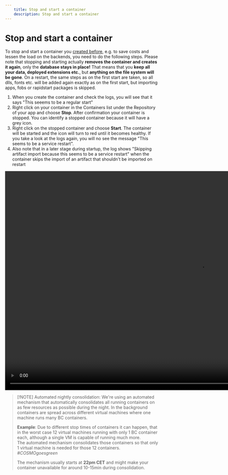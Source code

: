 ```yaml
---
    title: Stop and start a container
    description: Stop and start a container
---
```


# Stop and start a container

To stop and start a container you [created before](create-container.md), e.g. to save costs and lessen the load on the backends, you need to do the following steps. Please note that stopping and starting actually **removes the container and creates it again**, only the **database stays in place!** That means that you **keep all your data, deployed extensions etc.**, but **anything on the file system will be gone**. On a restart, the same steps as on the first start are taken, so all dlls, fonts etc. will be added again exactly as on the first start, but importing apps, fobs or rapidstart packages is skipped.

1. When you create the container and check the logs, you will see that it says "This seeems to be a regular start"
1. Right click on your container in the Containers list under the Repository of your app and choose **Stop**. After confirmation your container is stopped. You can identify a stopped container because it will have a grey icon.
1. Right click on the stopped container and choose **Start**. The container will be started and the icon will turn to red until it becomes healthy. If you take a look at the logs again, you will no see the message "This seems to be a service restart".
1. Also note that in a later stage during startup, the log shows "Skipping artifact import because this seems to be a service restart" when the container skips the import of an artifact that shouldn't be imported on restart

<video width="1280px" height="720px" controls>
  <source src="../media/vsc-extension-startstop-container.mp4" type="video/mp4">
  Your browser does not support the video tag.
</video>

> [!NOTE] Automated nightly consolidation:
> We're using an automated mechanism that automatically consolidates all running containers on as few resources as possible during the night. In the background containers are spread across different virtual machines where one machine runs many BC containers.
>
> **Example**: Due to different stop times of containers it can happen, that in the worst case 12 virtual machines running with only 1 BC container each, although a single VM is capable of running much more.\
> The automated mechanism consolidates those containers so that only 1 virtual machine is needed for those 12 containers. *#COSMOgoesgreen*
>
> The mechanism usually starts at **22pm CET** and might make your container unavailable for around 10-15min during consolidation.
